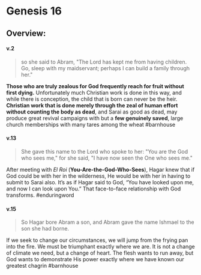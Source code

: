 # Genesis 16

## Overview:



#### v.2
>so she said to Abram, "The Lord has kept me from having children. Go, sleep with my maidservant; perhaps I can build a family through her."

**Those who are truly zealous for God frequently reach for fruit without first dying.** Unfortunately much Christian work is done in this way, and while there is conception, the child that is born can never be the heir. **Christian work that is done merely through the zeal of human effort without counting the body as dead**, and Sarai as good as dead, may produce great revival campaigns with but a **few genuinely saved**, large church memberships with many tares among the wheat
#barnhouse 


#### v.13
>She gave this name to the Lord who spoke to her: "You are the God who sees me," for she said, "I have now seen the One who sees me."

After meeting with _El Roi_ (**You-Are-the-God-Who-Sees**), Hagar knew that if God could be with her in the wilderness, He would be with her in having to submit to Sarai also. It’s as if Hagar said to God, “You have looked upon me, and now I can look upon You.” That face-to-face relationship with God transforms.
#enduringword 

#### v.15
>So Hagar bore Abram a son, and Abram gave the name Ishmael to the son she had borne.

If we seek to change our circumstances, we will jump from the frying pan into the fire. We must be triumphant exactly where we are. It is not a change of climate we need, but a change of heart. The flesh wants to run away, but God wants to demonstrate His power exactly where we have known our greatest chagrin
#barnhouse 


